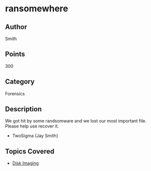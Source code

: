 # ransomewhere

## Author
Smith
## Points
300
## Category
Forensics
## Description
We got hit by some randsomware and we lost our most important file. Please help use recover it.
- TwoSigma (Jay Smith)

## Topics Covered

- [Disk Imaging](/forensics/what-is-disk-imaging/)
